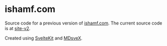 # ishamf.com

Source code for a previous version of [ishamf.com](https://ishamf.com/). The current source code is at [site-v2](https://github.com/ishamf/site-v2).

Created using [SvelteKit](https://kit.svelte.dev/) and [MDsveX](https://github.com/pngwn/MDsveX).
